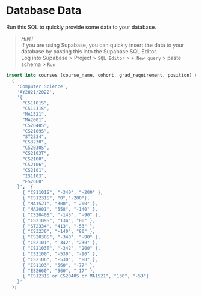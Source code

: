 # Database Data

Run this SQL to quickly provide some data to your database.
> *HINT*  
> If you are using Supabase, you can quickly insert the data to your database by pasting this into the Supabase SQL Editor.  
> Log into Supabase > Project > `SQL Editor` > `+ New query` > paste schema > `Run`

``` sql
insert into courses (course_name, cohort, grad_requirement, position) values
  (
    'Computer Science', 
    'AY2021/2022', 
    '{
      "CS1101S",
      "CS1231S",
      "MA1521",
      "MA2001",
      "CS2040S",
      "CS2109S",
      "ST2334",
      "CS3230",
      "CS2030S",
      "CS2103T",
      "CS2100",
      "CS2106",
      "CS2101",
      "IS1103",
      "ES2660"
    }', '{
      { "CS1101S", "-340", "-200" },
      { "CS1231S", "0","-200"},
      { "MA1521", "300", "-200" },
      { "MA2001", "558", "-140" },
      { "CS2040S", "-145", "-90" },
      { "CS2109S", "134", "80" },
      { "ST2334", "413", "-53" },
      { "CS3230", "-140", "80" },
      { "CS2030S", "-340", "-90" },
      { "CS2101", "-342", "230" },
      { "CS2103T", "-342", "200" },
      { "CS2100", "-530", "-90" },
      { "CS2106", "-530",  "80" },
      { "IS1103", "560", "-77" },
      { "ES2660", "560", "-17" },
      { "CS1231S or CS2040S or MA1521", "130", "-53"}
    }'
  );
```
